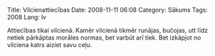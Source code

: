 Title: Vilcienattiecības
Date: 2008-11-11 06:08
Category: Sākums
Tags: 2008
Lang: lv

Attiecības tikai vilcienā. Kamēr vilcienā tikmēr runājas, bučojas, utt līdz netiek pārkāptas morāles normas, bet varbūt arī tiek. Bet izkāpjot no vilciena katrs aiziet savu ceļu.

